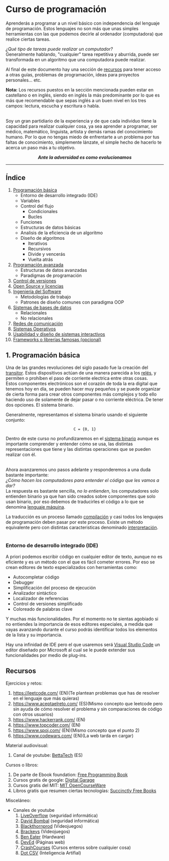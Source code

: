 # Curso de programación

Aprenderás a programar a un nivel básico con independencia del lenguaje de
programación. Estos lenguajes no son más que unas simples herramientas con las
que podemos decirle al ordenador (computadora) que realice ciertas tareas.

*¿Qué tipo de tareas puede realizar un computador?*<br>
Generalmente hablando, "cualquier" tarea repetitiva y aburrida, puede ser
transformada en un algoritmo que una computadora puede realizar.

Al final de este documento hay una sección de [recursos](#Recursos) para tener
acceso a otras guías, problemas de programación, ideas para proyectos
personales... etc.

**Nota:** Los recursos puestos en la sección mencionada pueden estar en
castellano o en inglés, siendo en inglés la más predominante por lo que es más
que recomendable que sepas inglés a un buen nivel en los tres campos: lectura,
escucha y escritura o habla.
<br>
<br>

Soy un gran partidiario de la experiencia y de que cada individuo tiene la
capacidad para realizar cualquier cosa, ya sea aprender a programar, ser médico,
matemático, linguista, artista y demás ramas del conocimiento humano. Por lo
que no tengas miedo de enfrentarte a un problema por tus faltas de
conocimiento, simplemente lánzate, el simple hecho de hacerlo te acerca un
paso más a tu objetivo.

<p align="center"><i><b>Ante la adversidad es como evolucionamos</b></i></p>

---------------------------------------------------------------

## Índice

1. [Programación básica](#1-Programación-básica)
    - Entorno de desarrollo integrado (IDE)
    - Variables
    - Control del flujo
      - Condicionales
      - Bucles
    - Funciones
    - Estructuras de datos básicas
    - Analisis de la eficiencia de un algoritmo
    - Diseño de algoritmos
      - Iterativos
      - Recursivos
      - Divide y vencerás
      - Vuelta atrás
2. [Programación avanzada](#2-Programación-avanzada)
    - Estructuras de datos avanzadas
    - Paradigmas de programación
3. [Control de versiones](#3-Control-de-versiones)
4. [Open Source y licencias](#4-Open-Source-y-licencias)
5. [Ingeniería del Software](#5-Ingeniería-del-Software)
    - Metodologías de trabajo
    - Patrones de diseño comunes con paradigma OOP
6. [Sistemas de bases de datos](#6-Sistemas-de-bases-de-datos)
    - Relacionales
    - No relacionales
7. [Redes de comunicación](#7-Redes-de-comunicación)
8. [Sistemas Operativos](#8-Sistemas-Operativos)
9. [Usabilidad y diseño de sistemas interactivos](#9-Usabilidad-y-diseño-de-sistemas-interactivos)
10. [Frameworks o librerías famosas (opcional)](#10-Frameworks-o-librerías-famosas)

## 1. Programación básica

Una de las grandes revoluciones del siglo pasado fue la creación del [transitor](https://es.wikipedia.org/wiki/Transistor). Estos dispositivos actúan de una manera
parecida a los [relés](https://es.wikipedia.org/wiki/Rel%C3%A9), y permiten o
prohíben el paso de corriente electrica entre otras cosas.<br>
Estos componentes electrónicos son el corazón de toda la era digital que
tenemos hoy en día, se pueden hacer muy pequeños y se puede organizar de cierta
forma para crear otros componentes más complejos y todo ello haciendo uso de
solamente de dejar pasar o no corriente eléctrica. De tener dos opciones. El
sistema binario.

Generalmente, representamos el sistema binario usando el siguiente conjunto:

<p align="center"><code>C = {0, 1}</code></p>

Dentro de este curso no profundizaremos en el [sistema binario](https://es.wikipedia.org/wiki/Sistema_binario) aunque es importante comprender y entender cómo se usa, las
distintas representaciones que tiene y las distintas operaciones que se
pueden realizar con él.
<br>
<br>

Ahora avanzaremos uno pasos adelante y responderemos a una duda bastante
importante:<br>
*¿Cómo hacen los computadores para entender el código que les vamos a dar?*<br>
La respuesta es bastante sencilla, *no lo entienden*, los computadores solo
entienden binario ya que han sido creados sobre componentes que solo usan
binario, por eso debemos de traducirles el código a lo que se denomina [lenguaje máquina](https://es.wikipedia.org/wiki/Lenguaje_de_m%C3%A1quina).

La traducción es un proceso llamado [compilación](https://es.wikipedia.org/wiki/Compilador)
y casi todos los lenguajes de programación deben pasar por este proceso.
Existe un método equivalente pero con distintas caracteristicas denominado [interpretación](https://es.wikipedia.org/wiki/Int%C3%A9rprete_(inform%C3%A1tica)).
<br>
<br>


### Entorno de desarrollo integrado (IDE)

A priori podemos escribir código en cualquier editor de texto, aunque no es 
eficiente y es un método con el que es fácil cometer errores. Por eso se crean
editores de texto especializados con herramientas como:
- Autocompletar código
- Debugger
- Simplificación del proceso de ejecución
- Analizador sintáctico
- Localizador de referencias
- Control de versiones simplificado
- Coloreado de palabras clave

Y muchas más funcionalidades. Por el momento no te sientas agobiado si no
entiendes la importancia de esos editores especiales, a medida que vayas
avanzando durante el curso podrás identificar todos los elementos de la lista y
su importancia.

Hay una infinidad de IDE pero el que usaremos será [Visual Studio Code](https://code.visualstudio.com/) un editor diseñado por Microsoft al cual se le puede
extender sus funcionalidades por medio de plug-ins.

## Recursos

Ejercicios y retos:
1. https://leetcode.com/ (EN)(Te plantean problemas que has de resolver en el
  lenguaje que más quieras)
2. https://www.aceptaelreto.com/ (ES)(Mismo concepto que leetcode pero sin
  ayuda de cómo resolver el problema y sin comparaciones de código con otros
  usuarios)
3. https://www.hackerrank.com/ (EN)
4. https://www.topcoder.com/ (EN)
5. https://www.spoj.com/ (EN)(Mismo concepto que el punto 2)
6. https://www.codewars.com/ (EN)(La web tarda en cargar)

Material audiovisual:
1. Canal de youtube: [BettaTech](https://www.youtube.com/channel/UCSf6S_PAhXsqGMTPDiKgdRg) (ES)

Cursos o libros:
1. De parte de Ebook foundation: [Free Programming Book](https://github.com/EbookFoundation/free-programming-books)
2. Cursos gratis de google: [Digital Garage](https://learndigital.withgoogle.com/digitalgarage/courses?category=data_tech)
3. Cursos gratis del MIT: [MIT OpenCourseWare](https://ocw.mit.edu/courses/find-by-topic/#cat=engineering&subcat=computerscience)
3. Libros gratis que resumen ciertas tecnologías: [Succinctly Free Books](https://www.syncfusion.com/succinctly-free-ebooks)

Misceláneo:
- Canales de youtube
  1. [LiveOverflow](https://www.youtube.com/c/LiveOverflow) (seguridad informática)
  2. [David Bombal](https://www.youtube.com/c/DavidBombal) (seguridad informática)
  3. [Blackthornprod](https://www.youtube.com/c/Blackthornprod/videos) (Videojuegos)
  4. [Brackeys](https://www.youtube.com/c/Brackeys) (Videojuegos)
  5. [Ben Eater](https://www.youtube.com/c/BenEater) (Hardware)
  6. [DevEd](https://www.youtube.com/c/DevEd/videos) (Páginas web)
  7. [CrashCourses](https://www.youtube.com/user/crashcourse) (Cursos enteros sobre cualquier cosa)
  8. [Dot CSV](https://www.youtube.com/c/DotCSV) (Inteligencia Artifial)

